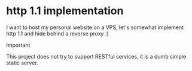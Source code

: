 # http 1.1 implementation

I want to host my personal website on a VPS, let's somewhat implement http 1.1
and hide behind a reverse proxy :)

> [!IMPORTANT]
> This project does not try to support RESTful services, it is a dumb simple 
> static server.
